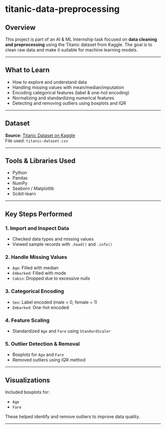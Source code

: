 # titanic-data-preprocessing

## Overview

This project is part of an AI & ML Internship task focused on **data cleaning and preprocessing** using the Titanic dataset from Kaggle. The goal is to clean raw data and make it suitable for machine learning models.

---

## What to Learn

- How to explore and understand data
- Handling missing values with mean/median/imputation
- Encoding categorical features (label & one-hot encoding)
- Normalizing and standardizing numerical features
- Detecting and removing outliers using boxplots and IQR

---

## Dataset

**Source**: [Titanic Dataset on Kaggle](https://www.kaggle.com/datasets/yasserh/titanic-dataset)  
File used: `titanic-dataset.csv`

---

## Tools & Libraries Used

- Python
- Pandas
- NumPy
- Seaborn / Matplotlib
- Scikit-learn

---

## Key Steps Performed

### 1. Import and Inspect Data
- Checked data types and missing values
- Viewed sample records with `.head()` and `.info()`

### 2. Handle Missing Values
- `Age`: Filled with median
- `Embarked`: Filled with mode
- `Cabin`: Dropped due to excessive nulls

### 3. Categorical Encoding
- `Sex`: Label encoded (male = 0, female = 1)
- `Embarked`: One-hot encoded

### 4. Feature Scaling
- Standardized `Age` and `Fare` using `StandardScaler`

### 5. Outlier Detection & Removal
- Boxplots for `Age` and `Fare`
- Removed outliers using IQR method

---

## Visualizations

Included boxplots for:
- `Age`
- `Fare`

These helped identify and remove outliers to improve data quality.

---
